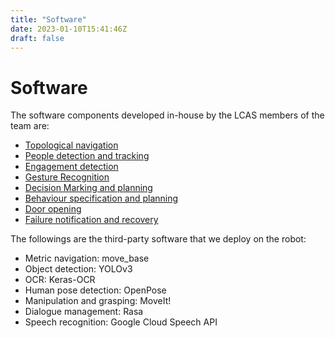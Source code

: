 ```yaml
---
title: "Software"
date: 2023-01-10T15:41:46Z
draft: false 
---
```


# Software

The software components developed in-house by the LCAS members of the team are:
 * [Topological navigation](https://github.com/LCAS/topological_navigation/)
 * [People detection and tracking](https://github.com/strands-project/strands_perception_people)
 * [Engagement detection](https://github.com/LCAS/engagement_detector)
 * [Gesture Recognition]()
 * [Decision Marking and planning](https://github.com/LCAS/nbs)
 * [Behaviour specification and planning](https://github.com/francescodelduchetto/PetriNetPlans)
 * [Door opening](https://github.com/JakeSwin/Door-Handle-Detector-Ros)
 * [Failure notification and recovery](https://github.com/LCAS/sentor)


The followings are the third-party software that we deploy on the robot:
 * Metric navigation: move_base
 * Object detection: YOLOv3
 * OCR: Keras-OCR
 * Human pose detection: OpenPose
 * Manipulation and grasping: MoveIt!
 * Dialogue management: Rasa
 * Speech recognition: Google Cloud Speech API
